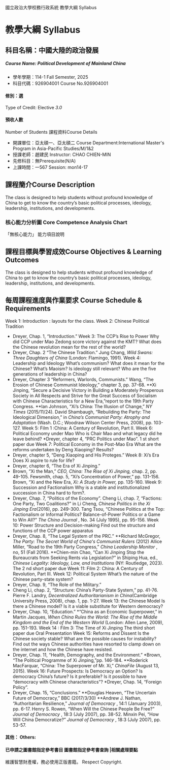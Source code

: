 國立政治大學校務行政系統 教學大綱 Syllabus
# 教學大綱 Syllabus
##  科目名稱：中國大陸的政治發展
#####  Course Name: Political Development of Mainland China
  * 學年學期：114-1 Fall Semester, 2025 
  * 科目代碼：926904001 Course No.926904001
#### 修別：選
Type of Credit: Elective 
_3.0_
#### 預收人數
Number of Students
課程資料Course Details
  * 開課單位：亞太碩一、亞太碩二 Course Department:International Master's Program in Asia-Pacific Studies/M/1&2 
  * 授課老師：趙建民 Instructor: CHAO CHIEN-MIN 
  * 先修科目：無Prerequisite(N/A)
  * 上課時間：一567 Session: mon14-17 
##  課程簡介Course Description
The class is designed to help students without profound knowledge of China to get to know the country’s basic political processes, ideology, leadership, institutions, and developments.
###  核心能力分析圖 Core Competence Analysis Chart
「無核心能力」 
能力項目說明
##  課程目標與學習成效Course Objectives & Learning Outcomes 
The class is designed to help students without profound knowledge of China to get to know the country’s basic political processes, ideology, leadership, institutions, and developments.
##  每周課程進度與作業要求 Course Schedule & Requirements
Week 1: Introduction : layouts for the class.
Week 2: Chinese Political Tradition
* Dreyer, Chap. 1, “Introduction.”
Week 3: The CCP’s Rise to Power
Why did CCP under Mao Zedong score victory against the KMT? What does the Chinese revolution mean for the rest of the world?
* Dreyer, Chap. 2 “The Chinese Tradition.”
Jung Chang, _Wild Swans: Three Daughters of China_ (London: Flamingo, 1991).
Week 4: Leadership and Ideology
What’s communism? What does it mean for the Chinese? What’s Maoism? Is ideology still relevant? Who are the five generations of leadership in China?
* Dreyer, Chapter 3 “Reformers, Warlords, Communists.”
Wang, “The Erosion of Chinese Communist Ideology,” chapter 3, pp. 37-68.
**Xi Jinping, “Secure a Decisive Victory in Building a Moderately Prosperous Society in All Respects and Strive for the Great Success of Socialism with Chinese Characteristics for a New Era,”report to the 19th Party Congress.
**Ian Johnson, “Xi’s China: The Illusion of Change,” _NY Times_ (2015/11/24). 
David Shambaugh, “Rebuilding the Party: The Ideological Dimension,” in _China’s Communist Party: Atrophy and Adaptation_ (Wash. D.C.; Woodraw Wilson Center Press, 2008), pp. 103-127.
Week 5: Film 1 :China: A Century of Revolution, Part II.
Week 6: Political Economy under Mao
Who is Chair Mao and what legacy did he leave behind?
*Dreyer, chapter 4, “PRC Politics under Mao”.
1 st short paper due
Week 7: Political Economy in the Post-Mao Era
What are the reforms undertaken by Deng Xiaoping? Results?
* Dreyer, chapter 5, “Deng Xiaoping and His Proteges.”
Week 8: Xi’s Era
Does Xi aspire to rule for life? 
* Dreyer, chapter 6, “The Era of Xi Jinping.”
* Brown, “Xi the Man,” _CEO, China: The Rise of Xi Jinping,_ chap. 2, pp. 49-105.
Fewsmith, chap. 5, “Xi’s Concentration of Power,” pp. 131-156.
Brown, “Xi and the New Era, _Xi: A Study in Power,_ pp. 135-160.
Week 9: Succession and Factionalism
Why is a stable and institutionalized succession in China hard to form?.
* Dreyer, Chap. 7, “Politics of the Economy”.
Cheng Li, chap. 7, “Factions: One Party, Two Coalitions?” in Li Cheng, _Chinese Politics in the Xi Jinping Era_(2016), pp. 249-300.
Tang Tsou, “Chinese Politics at the Top: Factionalism or Informal Politics? Balance-of-Power Politics or a Game to Win All?” _The China Journal_ , No. 34 (July 1995), pp. 95-156.
Week 10: Power Structure and Decision-making
Find out the structure and functions of the CCP power apparatus 
* Dreyer, Chap. 8, “The Legal System of the PRC.”
**Richard McGregor, _The Party: The Secret World of China's Communist Rulers_ (2012)
Allice Miller, “Road to the 19th Party Congress,” _China Leadership Monitor_ , no, 51 (Fall 2016). 
**Chien-min Chao, “Can Xi Jinping Stop the Bureaucrats from Seeking Rents via Legislation?” in Shiping Hua, ed., _Chinese Legality: Ideology, Law, and Institutions_ (NY: Routledge, 2023).
The 2 nd short paper due
Week 11: Film 2: China: A Century of Revolution, Part III.
Week 12: Political System
What’s the nature of the Chinese party-state system?
* Dreyer, Chap. 9, “The Role of the Military.”
* Cheng Li, chap. 2, “Structure: China’s Party-State System,” pp. 41-76.
Pierre F. Landry, _Decentralized Authoritarianism in China_(Cambridge University Press, 2008), chap. 1, pp. 1-27.
Week 13: the Chinese Model
Is there a Chinese model? Is it a viable substitute for Western democracy?
* Dreyer, Chap. 10, “Education.”
*“China as an Economic Superpower,” in Martin Jacques, _When China Rules the World: The Rise of the Middle Kingdom and the End of the Western World_ (London: Allen Lane, 2009), pp. 151-193. 
Week 14 : Film 3: The Time of Xi Jinping
The third short paper due
Oral Presentation
Week 15: Reforms and Dissent
Is the Chinese society stable? What are the possible causes for instability? Find out the ways Chinese authorities have resorted to clamp down on the internet and how the Chinese have resisted.
* Dreyer, Chap. 11, “Health, Demography, and the Environment.”
*Brown, “The Political Programme of Xi Jinping,”pp. 146-184.
**Roderick MacFarquar, “China: The Superpower of Mr. Xi,” _ChinaFile_ (August 13, 2015). 
Week 16: Future Prospects: Is Democracy an Option?
Is democracy China’s future? Is it preferable? Is it possible to have “democracy with Chinese characteristics”?
*Dreyer, Chap. 14, “Foreign Policy”.
* Dreyer, Chap. 15, “Conclusions.”
**Douglas Heaven, “The Uncertain Future of Democracy,” BBC (2017/3/30)
**Andrew J. Nathan, “Authoritarian Resilience,” _Journal of Democracy_ , 14:1 (January 2003), pp. 6-17.
Henry S. Rowen, “When Will the Chinese People Be Free?” _Journal of Democracy_ , 18:3 (July 2007), pp. 38-52.
Minxin Pei, “How Will China Democratize?” _Journal of Democracy_ , 18:3 (July 2007), pp. 53-57.
####  其他： Others:
####  已申請之圖書館指定參考書目  圖書館指定參考書查詢 |相關處理要點
維護智慧財產權，務必使用正版書籍。 Respect Copyright.